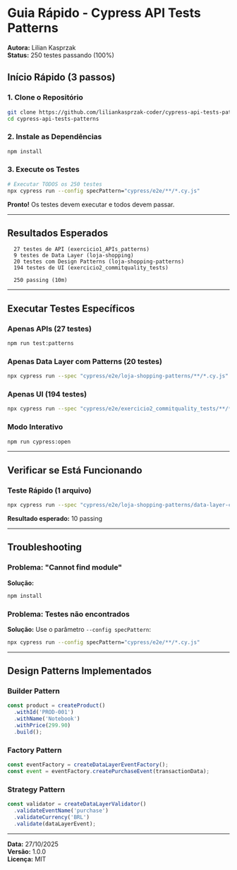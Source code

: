 # Guia Rápido - Cypress API Tests Patterns

**Autora:** Lilian Kasprzak  
**Status:** 250 testes passando (100%)

## Início Rápido (3 passos)

### 1. Clone o Repositório
```bash
git clone https://github.com/liliankasprzak-coder/cypress-api-tests-patterns.git
cd cypress-api-tests-patterns
```

### 2. Instale as Dependências
```bash
npm install
```

### 3. Execute os Testes
```bash
# Executar TODOS os 250 testes
npx cypress run --config specPattern="cypress/e2e/**/*.cy.js"
```

**Pronto!** Os testes devem executar e todos devem passar.

---

## Resultados Esperados

```
  27 testes de API (exercicio1_APIs_patterns)
  9 testes de Data Layer (loja-shopping)
  20 testes com Design Patterns (loja-shopping-patterns)
  194 testes de UI (exercicio2_commitquality_tests)
  
  250 passing (10m)
```

---

## Executar Testes Específicos

### Apenas APIs (27 testes)
```bash
npm run test:patterns
```

### Apenas Data Layer com Patterns (20 testes)
```bash
npx cypress run --spec "cypress/e2e/loja-shopping-patterns/**/*.cy.js" --config specPattern="cypress/e2e/**/*.cy.js"
```

### Apenas UI (194 testes)
```bash
npx cypress run --spec "cypress/e2e/exercicio2_commitquality_tests/**/*.cy.js" --config specPattern="cypress/e2e/**/*.cy.js"
```

### Modo Interativo
```bash
npm run cypress:open
```

---

## Verificar se Está Funcionando

### Teste Rápido (1 arquivo)
```bash
npx cypress run --spec "cypress/e2e/loja-shopping-patterns/data-layer-cart-purchase-patterns.cy.js" --config specPattern="cypress/e2e/**/*.cy.js"
```

**Resultado esperado:** 10 passing

---

## Troubleshooting

### Problema: "Cannot find module"
**Solução:**
```bash
npm install
```

### Problema: Testes não encontrados
**Solução:** Use o parâmetro `--config specPattern`:
```bash
npx cypress run --config specPattern="cypress/e2e/**/*.cy.js"
```

---

## Design Patterns Implementados

### Builder Pattern
```javascript
const product = createProduct()
  .withId('PROD-001')
  .withName('Notebook')
  .withPrice(299.90)
  .build();
```

### Factory Pattern
```javascript
const eventFactory = createDataLayerEventFactory();
const event = eventFactory.createPurchaseEvent(transactionData);
```

### Strategy Pattern
```javascript
const validator = createDataLayerValidator()
  .validateEventName('purchase')
  .validateCurrency('BRL')
  .validate(dataLayerEvent);
```

---

**Data:** 27/10/2025  
**Versão:** 1.0.0  
**Licença:** MIT
